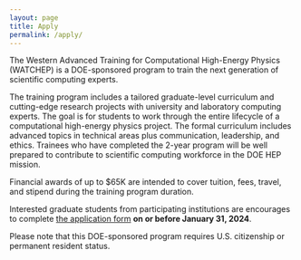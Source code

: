 ```yaml
---
layout: page
title: Apply
permalink: /apply/
---
```


The Western Advanced Training for Computational High-Energy Physics (WATCHEP) is a DOE-sponsored program to train the next generation of scientific computing experts.

The training program includes a tailored graduate-level curriculum and cutting-edge research projects with university and laboratory computing experts. 
The goal is for students to work through the entire lifecycle of a computational high-energy physics project.
The formal curriculum includes advanced topics in technical areas plus communication, leadership, and ethics.
Trainees who have completed the 2-year program will be well prepared to contribute to scientific computing workforce in the DOE HEP mission.

Financial awards of up to $65K are intended to cover tuition, fees, travel, and stipend during the training program duration.

Interested graduate students from participating institutions are encourages to complete [the application form](https://docs.google.com/forms/d/e/1FAIpQLSccp_0XBHotvTOd6Ykd_5Ue1SeRlt73DKdgmkSthJMBLOhvjw/viewform) **on or before January 31, 2024**.

Please note that this DOE-sponsored program requires U.S. citizenship or permanent resident status.

[jekyll-organization]: https://github.com/watchep
